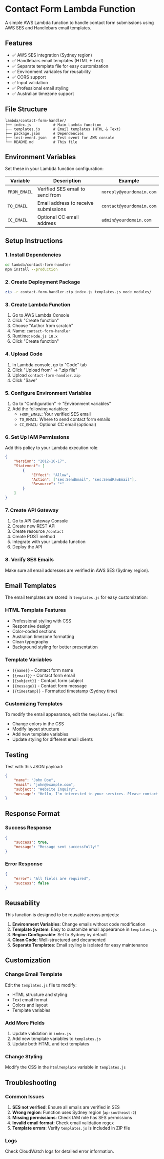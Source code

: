 # Contact Form Lambda Function

A simple AWS Lambda function to handle contact form submissions using AWS SES and Handlebars email templates.

## Features

- ✅ AWS SES integration (Sydney region)
- ✅ Handlebars email templates (HTML + Text)
- ✅ Separate template file for easy customization
- ✅ Environment variables for reusability
- ✅ CORS support
- ✅ Input validation
- ✅ Professional email styling
- ✅ Australian timezone support

## File Structure

```
lambda/contact-form-handler/
├── index.js          # Main Lambda function
├── templates.js      # Email templates (HTML & Text)
├── package.json      # Dependencies
├── test-event.json   # Test event for AWS console
└── README.md         # This file
```

## Environment Variables

Set these in your Lambda function configuration:

| Variable     | Description                          | Example                  |
| ------------ | ------------------------------------ | ------------------------ |
| `FROM_EMAIL` | Verified SES email to send from      | `noreply@yourdomain.com` |
| `TO_EMAIL`   | Email address to receive submissions | `contact@yourdomain.com` |
| `CC_EMAIL`   | Optional CC email address            | `admin@yourdomain.com`   |

## Setup Instructions

### 1. Install Dependencies

```bash
cd lambda/contact-form-handler
npm install --production
```

### 2. Create Deployment Package

```bash
zip -r contact-form-handler.zip index.js templates.js node_modules/
```

### 3. Create Lambda Function

1. Go to AWS Lambda Console
2. Click "Create function"
3. Choose "Author from scratch"
4. Name: `contact-form-handler`
5. Runtime: `Node.js 18.x`
6. Click "Create function"

### 4. Upload Code

1. In Lambda console, go to "Code" tab
2. Click "Upload from" → ".zip file"
3. Upload `contact-form-handler.zip`
4. Click "Save"

### 5. Configure Environment Variables

1. Go to "Configuration" → "Environment variables"
2. Add the following variables:
   - `FROM_EMAIL`: Your verified SES email
   - `TO_EMAIL`: Where to send contact form emails
   - `CC_EMAIL`: Optional CC email (optional)

### 6. Set Up IAM Permissions

Add this policy to your Lambda execution role:

```json
{
	"Version": "2012-10-17",
	"Statement": [
		{
			"Effect": "Allow",
			"Action": ["ses:SendEmail", "ses:SendRawEmail"],
			"Resource": "*"
		}
	]
}
```

### 7. Create API Gateway

1. Go to API Gateway Console
2. Create new REST API
3. Create resource `/contact`
4. Create POST method
5. Integrate with your Lambda function
6. Deploy the API

### 8. Verify SES Emails

Make sure all email addresses are verified in AWS SES (Sydney region).

## Email Templates

The email templates are stored in `templates.js` for easy customization:

### HTML Template Features

- Professional styling with CSS
- Responsive design
- Color-coded sections
- Australian timezone formatting
- Clean typography
- Background styling for better presentation

### Template Variables

- `{{name}}` - Contact form name
- `{{email}}` - Contact form email
- `{{subject}}` - Contact form subject
- `{{message}}` - Contact form message
- `{{timestamp}}` - Formatted timestamp (Sydney time)

### Customizing Templates

To modify the email appearance, edit the `templates.js` file:

- Change colors in the CSS
- Modify layout structure
- Add new template variables
- Update styling for different email clients

## Testing

Test with this JSON payload:

```json
{
	"name": "John Doe",
	"email": "john@example.com",
	"subject": "Website Inquiry",
	"message": "Hello, I'm interested in your services. Please contact me."
}
```

## Response Format

### Success Response

```json
{
	"success": true,
	"message": "Message sent successfully!"
}
```

### Error Response

```json
{
	"error": "All fields are required",
	"success": false
}
```

## Reusability

This function is designed to be reusable across projects:

1. **Environment Variables**: Change emails without code modification
2. **Template System**: Easy to customize email appearance in `templates.js`
3. **Region Configurable**: Set to Sydney by default
4. **Clean Code**: Well-structured and documented
5. **Separate Templates**: Email styling is isolated for easy maintenance

## Customization

### Change Email Template

Edit the `templates.js` file to modify:

- HTML structure and styling
- Text email format
- Colors and layout
- Template variables

### Add More Fields

1. Update validation in `index.js`
2. Add new template variables to `templates.js`
3. Update both HTML and text templates

### Change Styling

Modify the CSS in the `htmlTemplate` variable in `templates.js`

## Troubleshooting

### Common Issues

1. **SES not verified**: Ensure all emails are verified in SES
2. **Wrong region**: Function uses Sydney region (`ap-southeast-2`)
3. **Missing permissions**: Check IAM role has SES permissions
4. **Invalid email format**: Check email validation regex
5. **Template errors**: Verify `templates.js` is included in ZIP file

### Logs

Check CloudWatch logs for detailed error information.

